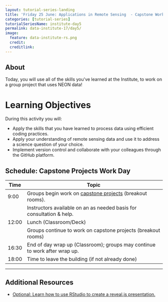 ```yaml
---
layout: tutorial-series-landing
title: 'Friday 25 June: Applications in Remote Sensing  - Capstone Work Day'
categories: [tutorial-series]
tutorialSeriesName: institute-day5
permalink: data-institute-17/day5/
image:
  feature: data-institute-rs.png
  credit:
  creditlink:
---
```

## About

Today, you will use all of the skills you've learned at the Institute,
to work on a group project that uses NEON data!

<div id="objectives" markdown="1">

# Learning Objectives

During this activity you will:

* Apply the skills that you have learned to process data using efficient
coding practices.
* Apply your understanding of remote sensing data and use it to address a science
question of your choice.
* Implement version control and collaborate with your colleagues through the
GitHub platform.

</div>

## Schedule: Capstone Projects Work Day

| Time	| Topic	
|-------------|---------------
| 9:00	| Groups begin work on <a href="{{ site.baseurl }}/data-institute/capstone" target="_blank"> capstone projects</a> (breakout rooms).
| 		| Instructors available on an as needed basis for consultation & help. 
| 12:00	| Lunch (Classroom/Deck)
| 		| Groups continue to work on capstone projects (breakout rooms)
| 16:30	| End of day wrap up (Classroom); groups may continue to work after wrap up.
| 18:00	| Time to leave the building (if not already done)



****

## Additional Resources

* <a href="http://rmarkdown.rstudio.com/revealjs_presentation_format.html" target="_blank"> Optional: Learn how to use RStudio to create a reveal.js presentation.</a>